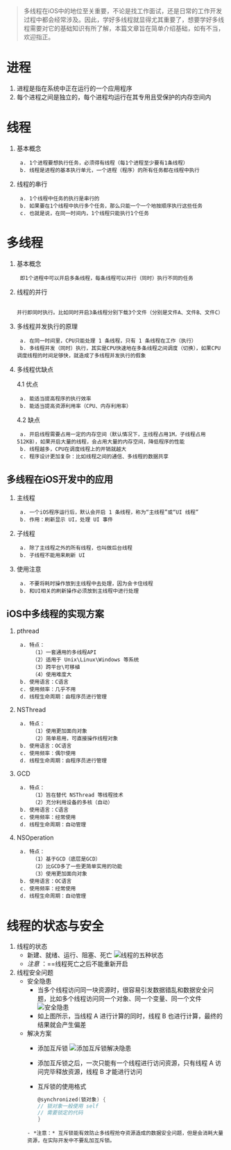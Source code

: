 > 多线程在iOS中的地位至关重要，不论是找工作面试，还是日常的工作开发过程中都会经常涉及。因此，学好多线程就显得尤其重要了，想要学好多线程需要对它的基础知识有所了解，本篇文章旨在简单介绍基础，如有不当，欢迎指正。

# 进程

1. 进程是指在系统中正在运行的一个应用程序
2. 每个进程之间是独立的，每个进程均运行在其专用且受保护的内存空间内

# 线程

1. 基本概念

		a. 1个进程要想执行任务，必须得有线程（每1个进程至少要有1条线程）
		b. 线程是进程的基本执行单元，一个进程（程序）的所有任务都在线程中执行
2. 线程的串行

		a. 1个线程中任务的执行是串行的
		b. 如果要在1个线程中执行多个任务，那么只能一个一个地按顺序执行这些任务
		c. 也就是说，在同一时间内，1个线程只能执行1个任务

# 多线程

1. 基本概念

		即1个进程中可以开启多条线程，每条线程可以并行（同时）执行不同的任务
2. 线程的并行

		并行即同时执行。比如同时开启3条线程分别下载3个文件（分别是文件A、文件B、文件C）
3. 多线程并发执行的原理

		a. 在同一时间里，CPU只能处理 1 条线程，只有 1 条线程在工作（执行）
		b. 多线程并发（同时）执行，其实是CPU快速地在多条线程之间调度（切换），如果CPU调度线程的时间足够快，就造成了多线程并发执行的假象
4. 多线程优缺点

	4.1 优点
	
		a. 能适当提高程序的执行效率
		b. 能适当提高资源利用率（CPU、内存利用率）
	4.2 缺点
	
		a. 开启线程需要占用一定的内存空间（默认情况下，主线程占用1M，子线程占用512KB），如果开启大量的线程，会占用大量的内存空间，降低程序的性能
		b. 线程越多，CPU在调度线程上的开销就越大
		c. 程序设计更加复杂：比如线程之间的通信、多线程的数据共享

## 多线程在iOS开发中的应用

1. 主线程

		a. 一个iOS程序运行后，默认会开启 1 条线程，称为“主线程”或“UI 线程”
		b. 作用：刷新显示 UI，处理 UI 事件
2. 子线程

		a. 除了主线程之外的所有线程，也叫做后台线程
		b. 子线程不能用来刷新 UI
3. 使用注意

		a. 不要将耗时操作放到主线程中去处理，因为会卡住线程
		b. 和UI相关的刷新操作必须放到主线程中进行处理

## iOS中多线程的实现方案

1. pthread

		a. 特点：
			（1）一套通用的多线程API
			（2）适用于 Unix\Linux\Windows 等系统
			（3）跨平台\可移植
			（4）使用难度大		
		b. 使用语言：C语言
		c. 使用频率：几乎不用
		d. 线程生命周期：由程序员进行管理
2. NSThread

		a. 特点：
			（1）使用更加面向对象
			（2）简单易用，可直接操作线程对象
		b. 使用语言：OC语言
		c. 使用频率：偶尔使用
		d. 线程生命周期：由程序员进行管理
3. GCD

		a. 特点：	
			（1）旨在替代 NSThread 等线程技术
			（2）充分利用设备的多核（自动）
		b. 使用语言：C语言
		c. 使用频率：经常使用
		d. 线程生命周期：自动管理
4. NSOperation

		a. 特点：
			（1）基于GCD（底层是GCD）
			（2）比GCD多了一些更简单实用的功能
			（3）使用更加面向对象
		b. 使用语言：OC语言
		c. 使用频率：经常使用
		d. 线程生命周期：自动管理

# 线程的状态与安全

1. 线程的状态
	- 新建、就绪、运行、阻塞、死亡
	![线程的五种状态](http://upload-images.jianshu.io/upload_images/2997426-b75f85a429115862.png?imageMogr2/auto-orient/strip%7CimageView2/2/w/1240)
	- *注意* ：==线程死亡之后不能重新开启
2. 线程安全问题
	- 安全隐患
		- 当多个线程访问同一块资源时，很容易引发数据错乱和数据安全问题，比如多个线程访问同一个对象、同一个变量、同一个文件
	![安全隐患](http://upload-images.jianshu.io/upload_images/2997426-0397c24e28019abb.png?imageMogr2/auto-orient/strip%7CimageView2/2/w/1240)
		- 如上图所示，当线程 A 进行计算的同时，线程 B 也进行计算，最终的结果就会产生偏差
	- 解决方案
		- 添加互斥锁
	  ![添加互斥锁解决隐患](http://upload-images.jianshu.io/upload_images/2997426-9310ba91a3fb3be4.png?imageMogr2/auto-orient/strip%7CimageView2/2/w/1240)
		
		- 添加互斥锁之后，一次只能有一个线程进行访问资源，只有线程 A 访问完毕释放资源，线程 B 才能进行访问
		
		- 互斥锁的使用格式
		
		  ```objective-c
		  @synchronized(锁对象) { 
		  // 锁对象一般使用 self
		  // 需要锁定的代码
		  }
		  ```
		```
		- *注意：* 互斥锁能有效防止多线程抢夺资源造成的数据安全问题，但是会消耗大量资源，在实际开发中不要乱加互斥锁。
		```

